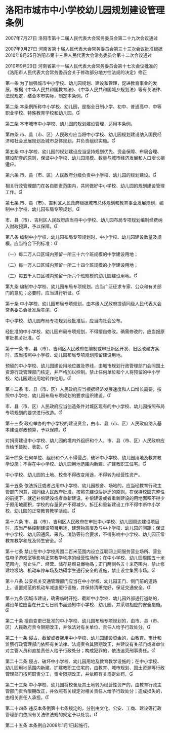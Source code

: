 # 洛阳市城市中小学校幼儿园规划建设管理条例

2007年7月27日 洛阳市第十二届人民代表大会常务委员会第二十九次会议通过

2007年9月27日 河南省第十届人民代表大会常务委员会第三十三次会议批准根据2010年8月25日洛阳市第十三届人民代表大会常务委员会第十二次会议通过

2010年9月29日 河南省第十一届人民代表大会常务委员会第十七次会议批准的《洛阳市人民代表大会常务委员会关于修改部分地方性法规的决定》修正

<!-- INFO END -->

第一条 为了加强城市中小学校、幼儿园规划、建设和管理，促进教育事业的发展，根据《中华人民共和国教育法》、《中华人民共和国城乡规划法》等有关法律、法规规定，结合本市实际，制定本条例。

第二条 本条例所称中小学校、幼儿园，是指全日制小学、初中、普通高中、中等职业学校、特殊教育学校和幼儿园。

第三条 本市城市中小学校、幼儿园的规划建设管理，适用本条例。

第四条 市、县（市、区）人民政府应当将中小学校、幼儿园规划建设纳入国民经济和社会发展规划及城市总体规划，并负责组织实施。

第五条 中小学校、幼儿园的规划建设应当坚持规划优先、资金保障、布局合理、建设配套的原则，保证中小学校、幼儿园规模、数量与城市经济发展和人口增长相适应。

第六条 市、县（市、区）人民政府分级负责中小学校、幼儿园的规划建设。

相关行政管理部门在各自职责范围内，共同做好中小学校、幼儿园的规划建设管理工作。

第七条 市、县（市）、吉利区人民政府根据城市总体规划和教育事业发展规划，编制中小学校、幼儿园布局专项规划。

市、县（市）、吉利区人民政府应当将中小学校、幼儿园布局专项规划编制经费纳入财政预算，予以保障。

第八条 编制中小学校、幼儿园布局专项规划时，中小学校、幼儿园建设数量及规模，应当符合下列标准：

（一）每二万人口区域内预留一所三十六个班规模的中学建设用地；

（二）每一万人口区域内预留一所二十四个班规模的小学建设用地；

（三）每五千人口区域内预留一所六个班规模的幼儿园建设用地。

第九条 编制中小学校、幼儿园布局专项规划，应当广泛征求专家、公众和有关部门的意见；必要时，应当进行听证。

第十条 中小学校、幼儿园布局专项规划，由本级人民政府提请同级人民代表大会常务委员会批准后实施。

中小学校、幼儿园布局专项规划经批准后，应当向社会公布。

经批准的中小学校、幼儿园布局专项规划，不得擅自修改。确需修改的，应当报原审批机关批准。

第十一条 市、县（市）、吉利区人民政府在编制或审批新区开发、旧区改建方案时，应当按照中小学校、幼儿园布局专项规划预留建设用地。

预留的中小学校、幼儿园建设用地位置及界线，由城市规划行政管理部门会同国土资源行政管理部门核定，并严格加以控制。禁止任何单位和个人将预留的中小学校、幼儿园建设用地转作他用。

第十二条 市、县（市、区）人民政府应当根据经济发展速度和人口增长需要，按照中小学校、幼儿园布局专项规划的要求组织建设。

市、县（市、区）人民政府应当创造条件对城区现有的中小学校、幼儿园按照布局专项规划的要求进行改造。

第十三条 政府举办的中小学校的建设资金，由市、县（市、区）人民政府纳入基本建设财政预算，予以保障。

对捐资建设中小学校、幼儿园的境内外组织和个人，市、县（市、区）人民政府应当给予鼓励、表彰。

第十四条 任何单位、组织和个人不得侵占、破坏中小学校、幼儿园用地及教育教学设施；不得在中小学校、幼儿园用地范围内新建、扩建教职工住宅。

中小学校、幼儿园的土地、校舍不得改变用途，不得转为经营性资产。

第十五条 依法拆迁或者占用中小学校、幼儿园校舍、场地的，应当经教育行政主管部门同意，报同级人民政府批准，按照先建设后拆迁的原则，在保持校园完整性的前提下，就近补偿建设或者重新建设。补偿建设或者重新建设的用地面积不得少于原用地面积，学校的存量资产不得减少。拆迁和重新建设工作不得中断中小学校、幼儿园的正常教育教学活动。

第十六条 市、县（市）、吉利区人民政府在审批中小学校、幼儿园周边建设项目时，应当严格控制建设项目用途、建筑物高度及与中小学校、幼儿园的间距；保证中小学校、幼儿园通风、采光、消防等符合要求，不得影响中小学校、幼儿园正常教育教学和危及师生安全。

第十七条 禁止在中小学校周围二百米范围内设立互联网上网服务营业场所、营业性电子游戏室等影响正常教学秩序的经营性场所；在中小学校、幼儿园周围五十米范围内，禁止生产、经营、储存易燃易爆物品；正门两侧各五十米范围内，禁止修建垃圾站、机动车停车场及妨碍学生通行安全的设施，禁止设立集贸市场。

第十八条 公安机关交通管理部门应当在中小学校、幼儿园正门、侧门前的道路上，设置规范的机动车减速缓行设施，并保持清晰完好，保证交通安全。

第十九条 因城市建设，确需临时开挖、截断中小学校、幼儿园外部通行道路的，建设单位应当在开工七日前书面通知中小学校、幼儿园，并采取相应的安全措施。

第二十条 擅自变更已批准的中小学校、幼儿园布局专项规划的，由市、县（市、区）人民政府责令限期改正，并依法对有关单位、责任人给予行政处分。

第二十一条 侵占、截留或者挪用中小学校、幼儿园建设资金的，由教育、审计和监察行政管理部门依照有关法律、法规责令其限期改正，并建议有关部门或者单位对主管人员和直接责任人给予行政处分；构成犯罪的，依法追究刑事责任。

第二十二条 侵占、破坏中小学校、幼儿园用地及教育教学设施的；在中小学校、幼儿园用地范围内新建、扩建教职工住宅的，由教育、城市规划、国土资源等行政管理部门按照职责分工，责令限期改正，并依照有关规定处罚。

第二十三条 中小学校、幼儿园将校舍及其土地转为经营性资产的，由教育行政主管部门责令限期改正，并依照有关规定对相关责任人给予行政处分；造成损失的，由相关责任人承担。

第二十四条 违反本条例第十七条规定的，分别由文化、公安、工商、建设等行政管理部门依照有关法律法规的规定予以处罚。

第二十五条 本条例自2008年1月1日起施行。

